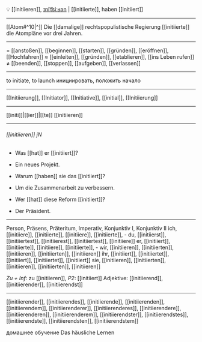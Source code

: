💡 [[initiieren]], [ɪniˈt͡siːʁən](https://youglish.com/pronounce/initiieren/german) | [[initiierte]], haben [[initiiert]]

---
[[Atom#^10|^]] Die [[damalige]] rechtspopulistische Regierung [[initiierte]] die Atompläne vor drei Jahren.

---
= [[anstoßen]], [[beginnen]], [[starten]], [[gründen]], [[eröffnen]], [[Hochfahren]]
≈ [[einleiten]], [[gründen]], [[etablieren]], [[ins Leben rufen]]
≠ [[beenden]], [[stoppen]], [[aufgeben]], [[verlassen]]

---
to initiate, to launch
инициировать, положить начало

---
[[Initiierung]], [[Initiator]], [[Initiative]], [[initial]], [[Initiierung]]

---
[[initi]]|[[ier]]|[[te]]
[[initiieren]]


---
###### [[initiieren]] jN
- Was [[hat]] er [[initiiert]]?
- Ein neues Projekt.

- Warum [[haben]] sie das [[initiiert]]?
- Um die Zusammenarbeit zu verbessern.

- Wer [[hat]] diese Reform [[initiiert]]?
- Der Präsident.

---
Person, Präsens, Präteritum, Imperativ, Konjunktiv I, Konjunktiv II
ich, [[initiiere]], [[initiierte]], [[initiiere]], [[initiierte]], -
du, [[initiierst]], [[initiiertest]], [[initiierest]], [[initiiertest]], [[initiiere]]
er, [[initiiert]], [[initiierte]], [[initiiere]], [[initiierte]], -
wir, [[initiieren]], [[initiierten]], [[initiieren]], [[initiierten]], [[initiieren]]
ihr, [[initiiert]], [[initiiertet]], [[initiiert]], [[initiiertet]], [[initiiert]]
sie, [[initiieren]], [[initiierten]], [[initiieren]], [[initiierten]], [[initiieren]]

*Zu + Inf*: zu [[initiieren]], *P2*: [[initiiert]]
Adjektive: [[initiierend]], [[initiierender]], [[initiierendst]]

---
[[initiierender]], [[initiierendes]], [[initiierende]], [[initiierenden]], [[initiierendem]], [[initiierenderer]], [[initiierenderes]], [[initiierendere]], [[initiierenderen]], [[initiierenderem]], [[initiierendster]], [[initiierendstes]], [[initiierendste]], [[initiierendsten]], [[initiierendstem]]


домашнее обучение
Das häusliche Lernen

